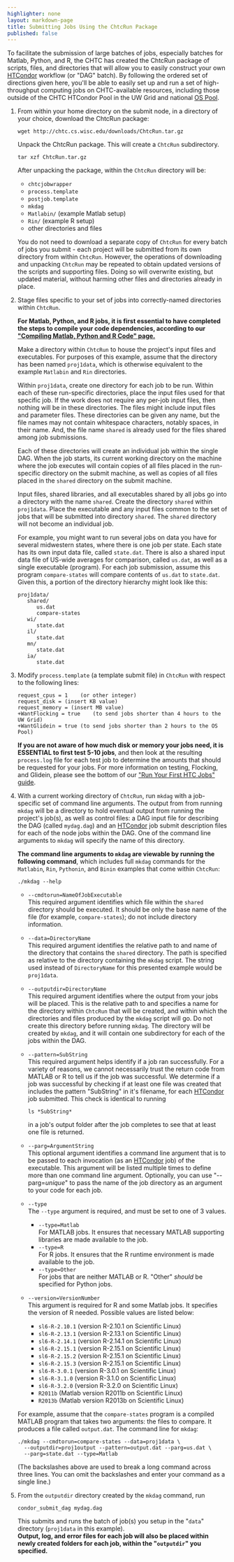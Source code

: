 ```yaml
---
highlighter: none
layout: markdown-page
title: Submitting Jobs Using the ChtcRun Package
published: false
---
```


To facilitate the submission of large batches of jobs, especially
batches for Matlab, Python, and R, the CHTC has created the ChtcRun
package of scripts, files, and directories that will allow you to easily
construct your own <a href="http://htcondor.org">HTCondor</a> workflow (or \"DAG\" batch). By following
the ordered set of directions given here, you\'ll be able to easily set
up and run a set of high-throughput computing jobs on CHTC-available
resources, including those outside of the CHTC HTCondor Pool in the UW
Grid and national <a href="https://osg-htc.org/about/open_science_pool/">OS Pool</a>.

1.  From within your home directory on the submit node, in a directory
    of your choice, download the ChtcRun package:

        wget http://chtc.cs.wisc.edu/downloads/ChtcRun.tar.gz

    Unpack the ChtcRun package. This will create a `ChtcRun`
    subdirectory.

        tar xzf ChtcRun.tar.gz

    After unpacking the package, within the `ChtcRun` directory will be:

    -   `chtcjobwrapper`
    -   `process.template`
    -   `postjob.template`
    -   `mkdag`
    -   `Matlabin/` (example Matlab setup)
    -   `Rin/` (example R setup)
    -   other directories and files

    You do not need to download a separate copy of `ChtcRun` for every
    batch of jobs you submit - each project will be submitted from its
    own directory from within `ChtcRun`. However, the operations of
    downloading and unpacking `ChtcRun` may be repeated to obtain
    updated versions of the scripts and supporting files. Doing so will
    overwrite existing, but updated material, without harming other
    files and directories already in place.

2.  Stage files specific to your set of jobs into correctly-named
    directories within `ChtcRun`.

    **For Matlab, Python, and R jobs, it is first essential to have
    completed the steps to compile your code dependencies, according to
    our [\"Compiling Matlab, Python and R Code\"
    page.]()**

    Make a directory within `ChtcRun` to house the project\'s input
    files and executables. For purposes of this example, assume that the
    directory has been named `proj1data`, which is otherwise equivalent
    to the example `Matlabin` and `Rin` directories.

    Within `proj1data`, create one directory for each job to be run.
    Within each of these run-specific directories, place the input files
    used for that specific job. If the work does not require any per-job
    input files, then nothing will be in these directories. The files
    might include input files and parameter files. These directories can
    be given any name, but the file names may not contain whitespace
    characters, notably spaces, in their name. And, the file name
    `shared` is already used for the files shared among job submissions.

    Each of these directories will create an individual job within the
    single DAG. When the job starts, its current working directory on
    the machine where the job executes will contain copies of all files
    placed in the run-specific directory on the submit machine, as well
    as copies of all files placed in the `shared` directory on the
    submit machine.

    Input files, shared libraries, and all executables shared by all
    jobs go into a directory with the name `shared`. Create the
    directory `shared` within `proj1data`. Place the executable and any
    input files common to the set of jobs that will be submitted into
    directory `shared`. The `shared` directory will not become an
    individual job.

    For example, you might want to run several jobs on data you have for
    several midwestern states, where there is one job per state. Each
    state has its own input data file, called `state.dat`. There is also
    a shared input data file of US-wide averages for comparison, called
    `us.dat`, as well as a single executable (program). For each job
    submission, assume this program `compare-states` will compare
    contents of `us.dat` to `state.dat`. Given this, a portion of the
    directory hierarchy might look like this:

        proj1data/
           shared/
              us.dat
              compare-states
           wi/
              state.dat
           il/
              state.dat
           mn/
              state.dat
           ia/
              state.dat

3.  Modify `process.template` (a template submit file) in `ChtcRun` with
    respect to the following lines:

        request_cpus = 1    (or other integer)
        request_disk = (insert KB value)
        request_memory = (insert MB value)
        +WantFlocking = true    (to send jobs shorter than 4 hours to the UW Grid)
        +WantGlidein = true (to send jobs shorter than 2 hours to the OS Pool)

    **If you are not aware of how much disk or memory your jobs need, it
    is ESSENTIAL to first test 5-10 jobs**, and then look at the
    resulting `process.log` file for each test job to determine the
    amounts that should be requested for your jobs. For more information
    on testing, Flocking, and Glidein, please see the bottom of our
    [\"Run Your First HTC Jobs\"
    guide](helloworld.html).

4.  With a current working directory of `ChtcRun`, run `mkdag` with a
    job-specific set of command line arguments. The output from from
    running `mkdag` will be a directory to hold eventual output from
    running the project\'s job(s), as well as control files: a DAG input
    file for describing the DAG (called `mydag.dag`) and an <a href="http://htcondor.org">HTCondor</a> job
    submit description files for each of the node jobs within the DAG.
    One of the command line arguments to `mkdag` will specify the name
    of this directory.

    **The command line arguments to `mkdag` are viewable by running the
    following command**, which includes full `mkdag` commands for the
    `Matlabin`, `Rin`, `Pythonin`, and `Binin` examples that come within
    `ChtcRun`:

        ./mkdag --help

    -   `--cmdtorun=NameOfJobExecutable`\
        This required argument identifies which file within the `shared`
        directory should be executed. It should be only the base name of
        the file (for example, `compare-states`); do not include
        directory information.
    -   `--data=DirectoryName`\
        This required argument identifies the relative path to and name
        of the directory that contains the `shared` directory. The path
        is specified as relative to the directory containing the `mkdag`
        script. The string used instead of `DirectoryName` for this
        presented example would be `proj1data`.
    -   `--outputdir=DirectoryName`\
        This required argument identifies where the output from your
        jobs will be placed. This is the relative path to and specifies
        a name for the directory within `ChtcRun` that will be created,
        and within which the directories and files produced by the
        `mkdag` script will go. Do not create this directory before
        running `mkdag`. The directory will be created by `mkdag`, and
        it will contain one subdirectory for each of the jobs within the
        DAG.
    -   `--pattern=SubString`\
        This required argument helps identify if a job ran successfully.
        For a variety of reasons, we cannot necessarily trust the return
        code from MATLAB or R to tell us if the job was successful. We
        determine if a job was successful by checking if at least one
        file was created that includes the pattern \"SubString\" in
        it\'s filename, for each <a href="http://htcondor.org">HTCondor</a> job submitted. This check is
        identical to running

            ls *SubString*

        in a job\'s output folder after the job completes to see that at
        least one file is returned.

    -   `--parg=ArgumentString`\
        This optional argument identifies a command line argument that
        is to be passed to each invocation (as an <a href="http://htcondor.org">HTCondor</a> job) of the
        executable. This argument will be listed multiple times to
        define more than one command line argument. Optionally, you can
        use \"\--parg=*unique*\" to pass the name of the job directory
        as an argument to your code for each job.
    -   `--type`\
        The `--type` argument is required, and must be set to one of 3
        values.
        -   `--type=Matlab`\
            For MATLAB jobs. It ensures that necessary MATLAB supporting
            libraries are made available to the job.
        -   `--type=R`\
            For R jobs. It ensures that the R runtime environment is
            made available to the job.
        -   `--type=Other`\
            For jobs that are neither MATLAB or R. \"Other\" *should* be
            specified for Python jobs.
    -   `--version=VersionNumber`\
        This argument is required for R and some Matlab jobs. It
        specifies the version of R needed. Possible values are listed
        below:
        -   `sl6-R-2.10.1` (version R-2.10.1 on Scientific Linux)
        -   `sl6-R-2.13.1` (version R-2.13.1 on Scientific Linux)
        -   `sl6-R-2.14.1` (version R-2.14.1 on Scientific Linux)
        -   `sl6-R-2.15.1` (version R-2.15.1 on Scientific Linux)
        -   `sl6-R-2.15.2` (version R-2.15.1 on Scientific Linux)
        -   `sl6-R-2.15.3` (version R-2.15.1 on Scientific Linux)
        -   `sl6-R-3.0.1` (version R-3.0.1 on Scientific Linux)
        -   `sl6-R-3.1.0` (version R-3.1.0 on Scientific Linux)
        -   `sl6-R-3.2.0` (version R-3.2.0 on Scientific Linux)
        -   `R2011b` (Matlab version R2011b on Scientific Linux)
        -   `R2013b` (Matlab version R2013b on Scientific Linux)

    For example, assume that the `compare-states` program is a compiled
    MATLAB program that takes two arguments: the files to compare. It
    produces a file called `output.dat`. The command line for `mkdag`:

        ./mkdag --cmdtorun=compare-states --data=proj1data \
          --outputdir=proj1output --pattern=output.dat --parg=us.dat \
          --parg=state.dat --type=Matlab 

    (The backslashes above are used to break a long command across three
    lines. You can omit the backslashes and enter your command as a
    single line.)

5.  From the `outputdir` directory created by the `mkdag` command, run

        condor_submit_dag mydag.dag

    This submits and runs the batch of job(s) you setup in the
    \"`data`\" directory (`proj1data` in this example).  
    **Output, log,
    and error files for each job will also be placed within newly
    created folders for each job, within the \"`outputdir`\" you
    specified.**
